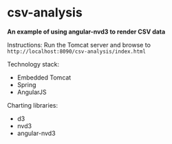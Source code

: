 # csv-analysis
**An example of using angular-nvd3 to render CSV data**


Instructions: Run the Tomcat server and browse to `http://localhost:8090/csv-analysis/index.html`


Technology stack:
* Embedded Tomcat
* Spring
* AngularJS

Charting libraries:
* d3
* nvd3
* angular-nvd3
